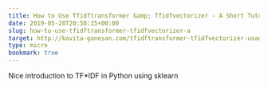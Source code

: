 ```yaml
---
title: How to Use Tfidftransformer &amp; Tfidfvectorizer - A Short Tutorial | Kavita Ganesan
date: 2019-05-28T20:50:15+00:00
slug: how-to-use-tfidftransformer-tfidfvectorizer-a
target: http://kavita-ganesan.com/tfidftransformer-tfidfvectorizer-usage-differences/
type: micro
bookmark: true
---
```

Nice introduction to TF*IDF in Python using sklearn